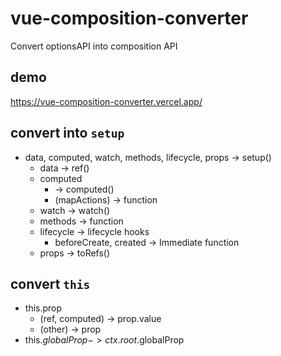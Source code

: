 # vue-composition-converter

Convert optionsAPI into composition API

## demo

https://vue-composition-converter.vercel.app/

## convert into `setup`

- data, computed, watch, methods, lifecycle, props -> setup()
  - data -> ref()
  - computed
    - -> computed()
    - (mapActions) -> function
  - watch -> watch()
  - methods -> function
  - lifecycle -> lifecycle hooks
    - beforeCreate, created -> Immediate function
  - props -> toRefs()

## convert `this`

- this.prop
  - (ref, computed) -> prop.value
  - (other) -> prop
- this.$globalProp -> ctx.root.$globalProp
